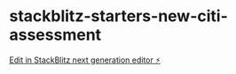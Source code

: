 # stackblitz-starters-new-citi-assessment

[Edit in StackBlitz next generation editor ⚡️](https://stackblitz.com/~/github.com/shishirnamdeo220/stackblitz-starters-new-citi-assessment)